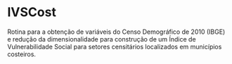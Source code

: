 # IVSCost
Rotina para a obtenção de variáveis do Censo Demográfico de 2010 (IBGE) e redução da dimensionalidade para construção de um Índice de Vulnerabilidade Social para setores censitários localizados em municípios costeiros.
